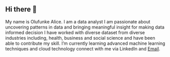 ## Hi there 👋
My name is Olufunke Alice. I am a data analyst
I am passionate about uncovering patterns in data and bringing meaningful insight for making data informed decision
I have worked with diverse dataset from diverse industries including, health, business and social science and have been able to contribute my skill.
I’m currently learning advanced machine learning techniques and cloud technology connect with me via LinkedIn and [Email](popoolaniola@gmail.com).
